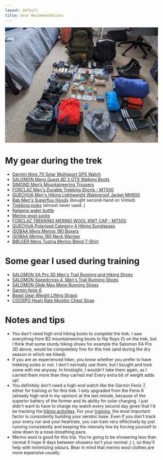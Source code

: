 ```yaml
---
layout: default
title: Gear Recommendations
---
```


![Packing all the gear before departing](/images/allgear.jpg)

# My gear during the trek 
- <a href="https://www.amazon.co.uk/gp/product/B09M47L4HN/ref=ppx_yo_dt_b_search_asin_image?ie=UTF8&th=1" target="_blank">Garmin fēnix 7X Solar Multisport GPS Watch</a>
- <a href="https://www.amazon.co.uk/SALOMON-Quest-Hiking-Magnet-Quarry/dp/B08LGCFXFV/ref=sr_1_2?crid=3EC394DYKBQ7T&keywords=-%2BSALOMON%2BMens%2BQuest%2B4D%2B3%2BGTX%2BWalking%2BBoots&qid=1700755189&s=sports&sprefix=salomon%2Bmens%2Bquest%2B4d%2B3%2Bgtx%2Bwalking%2Bboots%2B%2Csports%2C93&sr=1-2&th=1&psc=1" target="_blank">SALOMON Mens Quest 4D 3 GTX Walking Boots</a>
- <a href="https://www.decathlon.co.uk/p/men-s-mountaineering-trousers-alpinism-light-evo-grey/_/R-p-334254?mc=8648882" target="_blank">SIMOND Men’s Mountaineering Trousers</a>
- <a href="https://www.decathlon.co.uk/p/men-s-durable-trekking-shorts-mt500/_/R-p-329049?mc=8789676" target="_blank">FORCLAZ Men's Durable Trekking Shorts - MT500</a>
- <a href="https://www.decathlon.co.uk/p/men-s-hiking-lightweight-waterproof-jacket-mh900/_/R-p-150330?mc=8382335" target="_blank">QUECHUA Men's Hiking Lightweight Waterproof Jacket MH900</a>
- <a href="https://rab.equipment/uk/superflux-hoody-aw20" target="_blank">Rab Men's Superflux Hoody</a> (bought second-hand on Vinted)
- <a href="https://www.amazon.co.uk/gp/product/B0B494RBQV/ref=ppx_yo_dt_b_search_asin_image?ie=UTF8&th=1" target="_blank">Trekking poles</a> (almost never used..)
- <a href="https://www.amazon.co.uk/Nalgene-WH-Sustain-Bottle-cerulean/dp/B08JCP9R65/ref=sr_1_4?crid=3UCT3GMU6SK5U&keywords=nalgene%2Bbottle%2B1l&qid=1700755011&s=sports&sprefix=nalgene%2Bbottle%2B1l%2Csports%2C90&sr=1-4&th=1" target="_blank">Nalgene water bottle</a>
- <a href="https://www.amazon.co.uk/gp/product/B082V9MYY2/ref=ppx_yo_dt_b_search_asin_image?ie=UTF8&th=1&psc=1" target="_blank">Merino wool socks</a>
- <a href="https://www.decathlon.co.uk/p/trekking-merino-wool-knit-cap-mt500/_/R-p-302969?mc=8546154" target="_blank">FORCLAZ TREKKING MERINO WOOL KNIT CAP - MT500</a>
- <a href="https://www.decathlon.co.uk/p/adult-polarised-category-4-hiking-sunglasses-black/_/R-p-181313?mc=8548667" target="_blank">QUECHUA Polarised Category 4 Hiking Sunglasses</a>
- <a href="https://www.sportpursuit.com/catalog/product/view/id/1042456" target="_blank">ISOBAA Mens Merino 180 Boxers</a>
- <a href="https://www.sportpursuit.com/catalog/product/view/id/1042699" target="_blank">ISOBAA Merino 180 Neck Warmer</a>
- <a href="https://www.sportpursuit.com/catalog/product/view/id/2103337" target="_blank">BØLGER Mens Tustna Merino Blend T-Shirt</a>


# Some gear I used during training
- <a href="https://www.amazon.co.uk/dp/B01HD6SV72/ref=twister_B0CG6D5DKF?th=1&psc=1" target="_blank">SALOMON XA Pro 3D Men's Trail Running and Hiking Shoes</a>
- <a href="https://www.amazon.co.uk/gp/product/B017SR0BB0/ref=ppx_yo_dt_b_search_asin_title?ie=UTF8&th=1&psc=1" target="_blank">SALOMON Speedcross 4, Men's Trail Running Shoes</a>
- <a href="https://startfitness.co.uk/collections/all/products/salomon-glide-max-mens-running-shoes-black" target="_blank">SALOMON Glide Max Mens Running Shoes</a>
- <a href="https://www.amazon.co.uk/gp/product/B07VVM1VM6/ref=ppx_yo_dt_b_search_asin_title?ie=UTF8&th=1" target="_blank">Garmin fenix 6</a>
- <a href="https://www.amazon.co.uk/gp/product/B0713W56XZ/ref=ppx_yo_dt_b_asin_title_o08_s00?ie=UTF8&psc=1" target="_blank">Beast Gear Weight Lifting Straps</a>
- <a href="https://https://www.amazon.co.uk/gp/product/B07D4J5VDK/ref=ppx_yo_dt_b_asin_title_o03_s00?ie=UTF8&psc=1" target="_blank"> COOSPO Heart Rate Monitor Chest Strap</a>

# Notes and tips
- You don't need high-end hiking boots to complete the trek. I saw everything from B2 mountaineering boots to flip flops (!) on the trek, but I think that some sturdy hiking shoes for example the Salomon XA Pro 3D above, would be compeletely fine for this trek (and during the dry season in which we hiked).
- If you are an experienced hiker, you know whether you prefer to have trekking poles or not. I don't normally use them, but I bought and took some with me anyway. In hindsight, I wouldn't take them again, as I carried them more than they carried me! Every extra bit of weight adds up!
- You definitely don't need a high-end watch like the Garmin Fenix 7, either for training or for this trek. I only upgraded from the Fenix 6 (already high-end in my opinion) at the last minute, because of the superior battery of the former and its ability for solar charging. I just didn't want to have to charge my watch every second day given that I'd be tracking the [hiking activities](/maps-and-routes). For your [training](/training-suggestions), the most important factor is consistently building your aerobic base. Even if you don't track your every run and your heartrate, you can train very effectively by just running consistently and keeping the intensity low by forcing yourself to slow down to a nose-breathing pace.
- Merino wool is good for this trip. You're going to be showering less than normal (I hope 9 days between showers isn't your normal ;) ), so they'll help with minimizing odours. Bear in mind that merino wool clothes are more expensive usually.
